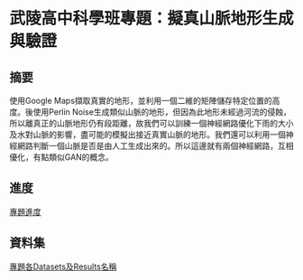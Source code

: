 # 武陵高中科學班專題：擬真山脈地形生成與驗證

## 摘要
使用Google Maps擷取真實的地形，並利用一個二維的矩陣儲存特定位置的高度。後使用Perlin Noise生成類似山脈的地形，但因為此地形未經過河流的侵蝕，所以離真正的山脈地形仍有段距離，故我們可以訓練一個神經網路優化下雨的大小及水對山脈的影響，盡可能的模擬出接近真實山脈的地形。我們還可以利用一個神經網路判斷一個山脈是否是由人工生成出來的。所以這邊就有兩個神經網路，互相優化，有點類似GAN的概念。

## 進度
[專題進度](https://github.com/jayin92/scifair/blob/master/info/progress.md)

## 資料集

[專題各Datasets及Results名稱](https://github.com/jayin92/scifair/blob/master/info/name.md)
